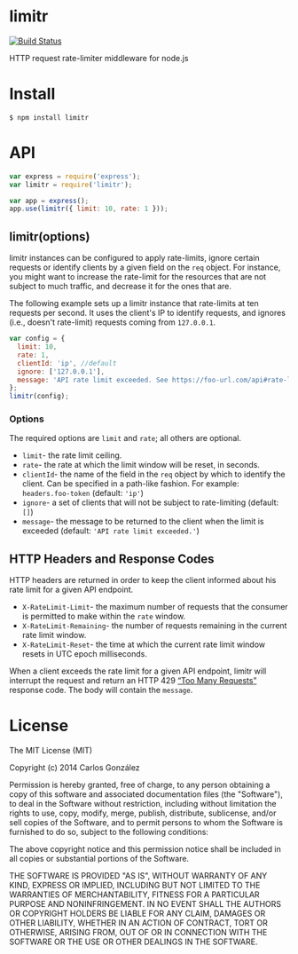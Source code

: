 # limitr

[![Build Status](https://travis-ci.org/chuckbuckethead/limitr.png?branch=master)](https://travis-ci.org/chuckbuckethead/limitr)

HTTP request rate-limiter middleware for node.js

# Install

    $ npm install limitr

# API

```javascript
var express = require('express');
var limitr = require('limitr');

var app = express();
app.use(limitr({ limit: 10, rate: 1 }));
```

## limitr(options)

limitr instances can be configured to apply rate-limits, ignore certain requests or identify clients by a given field on the `req` object. For instance, you might want to increase the rate-limit for the resources that are not subject to much traffic, and decrease it for the ones that are.

The following example sets up a limitr instance that rate-limits at ten requests per second. It uses the client's IP to identify requests, and ignores (i.e., doesn't rate-limit) requests coming from `127.0.0.1`.

```javascript
var config = {
  limit: 10,
  rate: 1,
  clientId: 'ip', //default
  ignore: ['127.0.0.1'],
  message: 'API rate limit exceeded. See https://foo-url.com/api#rate-limits for details.'
};
limitr(config);
```

### Options

The required options are `limit` and `rate`; all others are optional.

* `limit`- the rate limit ceiling.
* `rate`- the rate at which the limit window will be reset, in seconds.
* `clientId`- the name of the field in the `req` object by which to identify the client. Can be specified in a path-like fashion. For example: `headers.foo-token` (default: `'ip'`)
* `ignore`- a set of clients that will not be subject to rate-limiting (default: `[]`)
* `message`- the message to be returned to the client when the limit is exceeded (default: `'API rate limit exceeded.'`)

## HTTP Headers and Response Codes

HTTP headers are returned in order to keep the client informed about his rate limit for a given API endpoint.

* `X-RateLimit-Limit`- the maximum number of requests that the consumer is permitted to make within the `rate` window.
* `X-RateLimit-Remaining`- the number of requests remaining in the current rate limit window.
* `X-RateLimit-Reset`- the time at which the current rate limit window resets in UTC epoch milliseconds.

When a client exceeds the rate limit for a given API endpoint, limitr will interrupt the request and return an HTTP 429 [“Too Many Requests”](http://tools.ietf.org/html/rfc6585#section-4) response code. The body will contain the `message`.

# License

The MIT License (MIT)

Copyright (c) 2014 Carlos González

Permission is hereby granted, free of charge, to any person obtaining a copy of
this software and associated documentation files (the "Software"), to deal in
the Software without restriction, including without limitation the rights to
use, copy, modify, merge, publish, distribute, sublicense, and/or sell copies of
the Software, and to permit persons to whom the Software is furnished to do so,
subject to the following conditions:

The above copyright notice and this permission notice shall be included in all
copies or substantial portions of the Software.

THE SOFTWARE IS PROVIDED "AS IS", WITHOUT WARRANTY OF ANY KIND, EXPRESS OR
IMPLIED, INCLUDING BUT NOT LIMITED TO THE WARRANTIES OF MERCHANTABILITY,
FITNESS FOR A PARTICULAR PURPOSE AND NONINFRINGEMENT. IN NO EVENT SHALL THE
AUTHORS OR COPYRIGHT HOLDERS BE LIABLE FOR ANY CLAIM, DAMAGES OR OTHER
LIABILITY, WHETHER IN AN ACTION OF CONTRACT, TORT OR OTHERWISE, ARISING FROM,
OUT OF OR IN CONNECTION WITH THE SOFTWARE OR THE USE OR OTHER DEALINGS IN THE
SOFTWARE.

